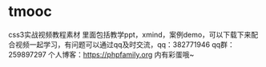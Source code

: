 # tmooc
css3实战视频教程素材
里面包括教学ppt，xmind，案例demo，可以下载下来配合视频一起学习，有问题可以通过qq及时交流，qq：382771946 qq群：259897297
个人博客：https://phpfamily.org 
内有彩蛋哦~
